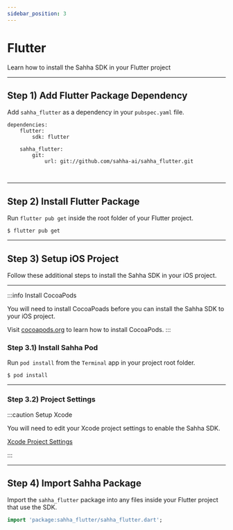 ```yaml
---
sidebar_position: 3
---
```


# Flutter

Learn how to install the Sahha SDK in your Flutter project

---

## Step 1) Add Flutter Package Dependency

Add `sahha_flutter` as a dependency in your `pubspec.yaml` file.

```Text title=pubspec.yaml
dependencies:
    flutter:
        sdk: flutter

    sahha_flutter:
        git:
            url: git://github.com/sahha-ai/sahha_flutter.git

 
```

***

## Step 2) Install Flutter Package

Run `flutter pub get` inside the root folder of your Flutter project.

```Text title=Terminal
$ flutter pub get
```

***

## Step 3) Setup iOS Project

Follow these additional steps to install the Sahha SDK in your iOS project.

***

:::info Install CocoaPods

You will need to install CocoaPoads before you can install the Sahha SDK to your iOS project. 

Visit <a href="https://cocoapods.org/https://cocoapods.org/" target="_blank">cocoapods.org</a> to learn how to install CocoaPods.
:::

### Step 3.1) Install Sahha Pod

Run `pod install` from the `Terminal` app in your project root folder.

```Text Terminal
$ pod install
```

***

### Step 3.2) Project Settings

:::caution Setup Xcode

You will need to edit your Xcode project settings to enable the Sahha SDK.

[Xcode Project Settings](./ios#step-3-edit-project)

:::

***

## Step 4) Import Sahha Package

Import the `sahha_flutter` package into any files inside your Flutter project that use the SDK.

```dart title=MyApp.dart
import 'package:sahha_flutter/sahha_flutter.dart';
```